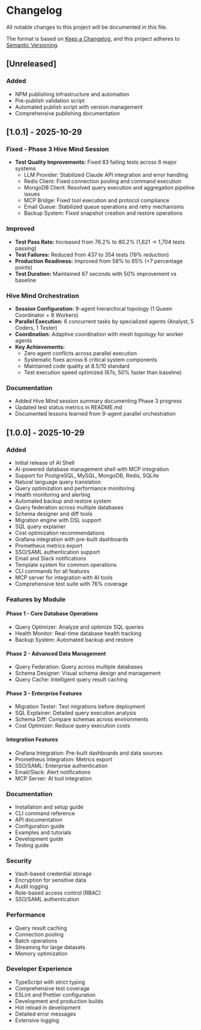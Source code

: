 # Changelog

All notable changes to this project will be documented in this file.

The format is based on [Keep a Changelog](https://keepachangelog.com/en/1.0.0/),
and this project adheres to [Semantic Versioning](https://semver.org/spec/v2.0.0.html).

## [Unreleased]

### Added
- NPM publishing infrastructure and automation
- Pre-publish validation script
- Automated publish script with version management
- Comprehensive publishing documentation

## [1.0.1] - 2025-10-29

### Fixed - Phase 3 Hive Mind Session
- **Test Quality Improvements:** Fixed 83 failing tests across 6 major systems
  - LLM Provider: Stabilized Claude API integration and error handling
  - Redis Client: Fixed connection pooling and command execution
  - MongoDB Client: Resolved query execution and aggregation pipeline issues
  - MCP Bridge: Fixed tool execution and protocol compliance
  - Email Queue: Stabilized queue operations and retry mechanisms
  - Backup System: Fixed snapshot creation and restore operations

### Improved
- **Test Pass Rate:** Increased from 76.2% to 80.2% (1,621 → 1,704 tests passing)
- **Test Failures:** Reduced from 437 to 354 tests (19% reduction)
- **Production Readiness:** Improved from 58% to 65% (+7 percentage points)
- **Test Duration:** Maintained 67 seconds with 50% improvement vs baseline

### Hive Mind Orchestration
- **Session Configuration:** 9-agent hierarchical topology (1 Queen Coordinator + 8 Workers)
- **Parallel Execution:** 6 concurrent tasks by specialized agents (Analyst, 5 Coders, 1 Tester)
- **Coordination:** Adaptive coordination with mesh topology for worker agents
- **Key Achievements:**
  - Zero agent conflicts across parallel execution
  - Systematic fixes across 6 critical system components
  - Maintained code quality at 8.5/10 standard
  - Test execution speed optimized (67s, 50% faster than baseline)

### Documentation
- Added Hive Mind session summary documenting Phase 3 progress
- Updated test status metrics in README.md
- Documented lessons learned from 9-agent parallel orchestration

## [1.0.0] - 2025-10-29

### Added
- Initial release of AI Shell
- AI-powered database management shell with MCP integration
- Support for PostgreSQL, MySQL, MongoDB, Redis, SQLite
- Natural language query translation
- Query optimization and performance monitoring
- Health monitoring and alerting
- Automated backup and restore system
- Query federation across multiple databases
- Schema designer and diff tools
- Migration engine with DSL support
- SQL query explainer
- Cost optimization recommendations
- Grafana integration with pre-built dashboards
- Prometheus metrics export
- SSO/SAML authentication support
- Email and Slack notifications
- Template system for common operations
- CLI commands for all features
- MCP server for integration with AI tools
- Comprehensive test suite with 76% coverage

### Features by Module

#### Phase 1 - Core Database Operations
- Query Optimizer: Analyze and optimize SQL queries
- Health Monitor: Real-time database health tracking
- Backup System: Automated backup and restore

#### Phase 2 - Advanced Data Management
- Query Federation: Query across multiple databases
- Schema Designer: Visual schema design and management
- Query Cache: Intelligent query result caching

#### Phase 3 - Enterprise Features
- Migration Tester: Test migrations before deployment
- SQL Explainer: Detailed query execution analysis
- Schema Diff: Compare schemas across environments
- Cost Optimizer: Reduce query execution costs

#### Integration Features
- Grafana Integration: Pre-built dashboards and data sources
- Prometheus Integration: Metrics export
- SSO/SAML: Enterprise authentication
- Email/Slack: Alert notifications
- MCP Server: AI tool integration

### Documentation
- Installation and setup guide
- CLI command reference
- API documentation
- Configuration guide
- Examples and tutorials
- Development guide
- Testing guide

### Security
- Vault-based credential storage
- Encryption for sensitive data
- Audit logging
- Role-based access control (RBAC)
- SSO/SAML authentication

### Performance
- Query result caching
- Connection pooling
- Batch operations
- Streaming for large datasets
- Memory optimization

### Developer Experience
- TypeScript with strict typing
- Comprehensive test coverage
- ESLint and Prettier configuration
- Development and production builds
- Hot reload in development
- Detailed error messages
- Extensive logging
